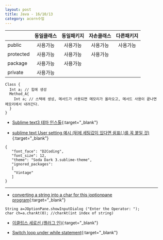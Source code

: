 ```yaml
---
layout: post
title: Java - 16/10/13
category: acorn수업
---
```


|  | 동일클래스 | 동일패키지 | 자손클래스 | 다른패키지 |
| --- | :---: | :---: | :---: | :---: |
| public | 사용가능 | 사용가능 | 사용가능 | 사용가능 |
| protected | 사용가능 | 사용가능 | 사용가능 |
| package | 사용가능 | 사용가능 |
| private | 사용가능 |

```
Class {
  Int a; // 힙에 생성 
  Method_A{ 
    Int a; // 스택에 생성, 메서드가 사용되면 메모리가 올라오고, 메서드 사용이 끝나면 메모리에서 내려간다. 
  } 
} 
```

- [Sublime text3 테마 인스톨](http://buymeasoda.github.io/soda-theme/){:target="_blank"}
 
- [sublime text User setting 예시 (뒤에 세팅값이 있다면 쉼표(,)를 꼭 붙일 것)](http://superuser.com/questions/968475/how-to-install-a-sublime-text-3-theme){:target="_blank"}
```
{ 
   "font_face": "D2Coding", 
   "font_size": 12, 
   "theme": "Soda Dark 3.sublime-theme", 
   "ignored_packages": 
   [ 
    "Vintage" 
   ]
} 
```

--- 

- [converting a string into a char for this joptionpane program](http://stackoverflow.com/questions/19415026/converting-a-string-into-a-char-for-this-joptionpane-program){:target="_blank"}
```
String a=JOptionPane.showInputDialog ("Enter the Operator: "); 
char ch=a.charAt(0); //charAt(int index of string) 
```
 
- [이클립스 세로선 (플러그 인)](http://mibrahim.com/eclipse-vertical-scope-lines/){:target="_blank"}
 
- [Switch loop under while statement](http://stackoverflow.com/questions/22823395/java-how-can-i-break-a-while-loop-under-a-switch-statement){:target="_blank"}
